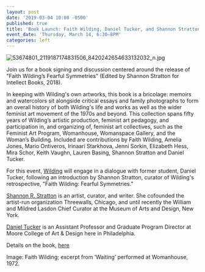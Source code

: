 ```yaml
---
layout: post
date: '2019-03-04 10:00 -0500'
published: true
title: 'Book Launch: Faith Wilding, Daniel Tucker, and Shannon Stratton'
event_date: 'Thursday, March 14, 6:30–8PM'
categories: left
---
```

![53674801_2119187174831506_8420242654633132032_n.jpg]({{site.baseurl}}/assets/img/53674801_2119187174831506_8420242654633132032_n.jpg)

Join us for a book signing and discussion centered around the release of "Faith Wilding’s Fearful Symmetries" (Edited by Shannon Stratton for Intellect Books, 2018). 

In keeping with Wilding's own artworks, this book is a bricolage: memoirs and watercolors sit alongside critical essays and family photographs to form an overall history of both Wilding's life and works as well as the wider feminist art movement of the 1970s and beyond. This collection spans fifty years of Wilding’s artistic production, feminist art pedagogy, and participation in, and organizing of, feminist art collectives, such as the Feminist Art Program, Womanhouse, Womanspace Gallery, and the Woman’s Building. Included are contributions by Faith Wilding, Amelia Jones, Mario Ontiveros, Irinaari Starkhova, Jenni Sorkin, Elizabeth Hess, Mira Schor, Keith Vaughn, Lauren Basing, Shannon Stratton and Daniel Tucker. 

For this event, [Wilding](https://en.wikipedia.org/wiki/Faith_Wilding) will engage in a dialogue with former student, Daniel Tucker, following an introduction by Shannon Stratton, curator of Wilding's retrospective, "Faith Wilding: Fearful Symmetries."

[Shannon R. Stratton](https://en.wikipedia.org/wiki/Shannon_R._Stratton) is an artist, curator, and writer. She cofounded the artist-run organization Threewalls, Chicago, and until recently the William and Mildred Lasdon Chief Curator at the Museum of Arts and Design, New York. 

[Daniel Tucker](https://miscprojects.com/) is an Assistant Professor and Graduate Program Director at Moore College of Art & Design here in Philadelphia. 

Details on the book, [here](https://www.press.uchicago.edu/ucp/books/book/distributed/F/bo31276209.html) 

Image: Faith Wilding; excerpt from ‘Waiting’ performed at Womanhouse, 1972.